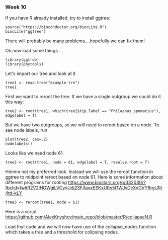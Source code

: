 
### Week 10 


If you have R already installed, try to install ggtree:

```
source("https://bioconductor.org/biocLite.R")
biocLite("ggtree")
```

There will probably be many problems....hopefully we can fix them! 


Ok now load some things 
```
library(ggtree)
library(phytools)
```

Let's import our tree and look at it

```
tree1 <- read.tree("example.tre")
tree1
```

First we want to reroot the tree. If we have a single outgroup we could do it this way: 
```
tree2 <- root(tree1, which(tree2$tip.label == "Philaenus_spumarius"), edgelabel = T)
```
But we have two outgroups, so we will need to reroot based on a node. To see node labels, run 

```
plot(tree2, cex=.2) 
nodelabels()
```

Looks like we need node 61. 
```
tree2 <- root(tree1, node = 61, edgelabel = T, resolve.root = T)
```

Hmmm not my preferred look. Instead we will use the reroot function in ggtree to midpoint reroot based on node 61. Here is some information about different programs for rooting https://www.biostars.org/p/332030/?fbclid=IwAR2V2lHOWgiLVCyvUdj2SFXaoxESKxU0o5f1WJvDcXvGVY6rgURr4td-kLY

```
tree3 <- reroot(tree1, node = 61)
```

Here is a script https://github.com/AlexKnyshov/main_repo/blob/master/R/collapseN.R

Load that code and we will now have use of the collapse_nodes function which takes a tree and a threshold for collpsing nodes. 
